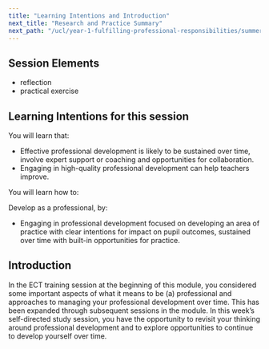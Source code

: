 ```yaml
---
title: "Learning Intentions and Introduction"
next_title: "Research and Practice Summary"
next_path: "/ucl/year-1-fulfilling-professional-responsibilities/summer-week-6-ect-research-and-practice-summary"
---
```


## Session Elements

- reflection
- practical exercise

## Learning Intentions for this session

You will learn that:

- Effective professional development is likely to be sustained over time, involve expert support or coaching and opportunities for collaboration.
- Engaging in high-quality professional development can help teachers improve.

You will learn how to:

Develop as a professional, by:
- Engaging in professional development focused on developing an area of practice with clear intentions for impact on pupil outcomes, sustained over time with built-in opportunities for practice.

## Introduction

In the ECT training session at the beginning of this module, you considered some important aspects of what it means to be (a) professional and approaches to managing your professional development over time. This has been expanded through subsequent sessions in the module. In this week’s self-directed study session, you have the opportunity to revisit your thinking around professional development and to explore opportunities to continue to develop yourself over time.
